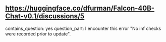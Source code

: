 ## https://huggingface.co/dfurman/Falcon-40B-Chat-v0.1/discussions/5

contains_question: yes
question_part: I encounter this error "No inf checks were recorded prior to update".